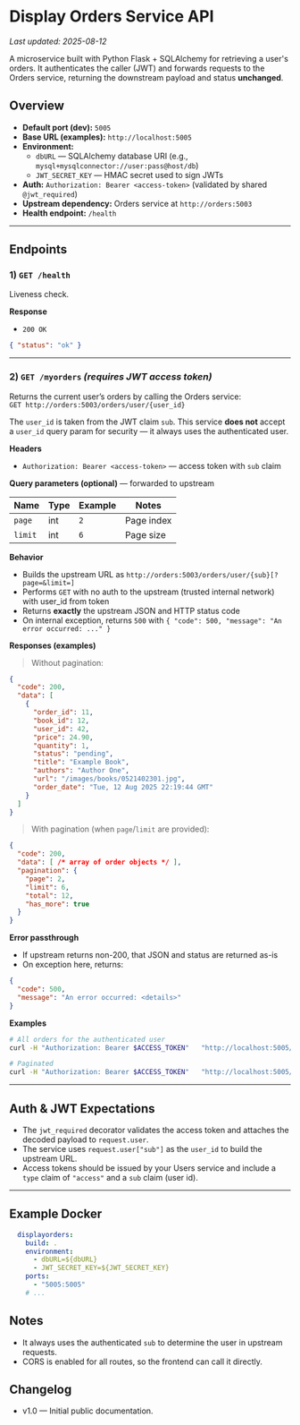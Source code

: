 # Display Orders Service API

_Last updated: 2025-08-12_

A microservice built with Python Flask + SQLAlchemy for retrieving a user's orders.
It authenticates the caller (JWT) and forwards requests to the Orders service, returning the downstream payload and status **unchanged**.

## Overview

- **Default port (dev):** `5005`
- **Base URL (examples):** `http://localhost:5005`
- **Environment:**
  - `dbURL` — SQLAlchemy database URI (e.g., `mysql+mysqlconnector://user:pass@host/db`)
  - `JWT_SECRET_KEY` — HMAC secret used to sign JWTs
- **Auth:** `Authorization: Bearer <access-token>` (validated by shared `@jwt_required`)
- **Upstream dependency:** Orders service at `http://orders:5003`
- **Health endpoint:** `/health`

---

## Endpoints

### 1) `GET /health`

Liveness check.

**Response**

- `200 OK`

```json
{ "status": "ok" }
```

---

### 2) `GET /myorders`  _(requires JWT access token)_

Returns the current user’s orders by calling the Orders service:  
`GET http://orders:5003/orders/user/{user_id}`

The `user_id` is taken from the JWT claim `sub`. This service **does not** accept a `user_id` query param for security — it always uses the authenticated user.

**Headers**

- `Authorization: Bearer <access-token>` — access token with `sub` claim

**Query parameters (optional)** — forwarded to upstream

| Name    | Type | Example | Notes                                    |
|---------|------|---------|------------------------------------------|
| `page`  | int  | `2`     | Page index       |
| `limit` | int  | `6`     | Page size        |

**Behavior**

- Builds the upstream URL as `http://orders:5003/orders/user/{sub}[?page=&limit=]`
- Performs `GET` with no auth to the upstream (trusted internal network) with user_id from token
- Returns **exactly** the upstream JSON and HTTP status code
- On internal exception, returns `500` with `{ "code": 500, "message": "An error occurred: ..." }`

**Responses (examples)**

> Without pagination:

```json
{
  "code": 200,
  "data": [
    {
      "order_id": 11,
      "book_id": 12,
      "user_id": 42,
      "price": 24.90,
      "quantity": 1,
      "status": "pending",
      "title": "Example Book",
      "authors": "Author One",
      "url": "/images/books/0521402301.jpg",
      "order_date": "Tue, 12 Aug 2025 22:19:44 GMT"
    }
  ]
}
```

> With pagination (when `page`/`limit` are provided):

```json
{
  "code": 200,
  "data": [ /* array of order objects */ ],
  "pagination": {
    "page": 2,
    "limit": 6,
    "total": 12,
    "has_more": true
  }
}
```

**Error passthrough**

- If upstream returns non-200, that JSON and status are returned as-is
- On exception here, returns:

```json
{
  "code": 500,
  "message": "An error occurred: <details>"
}
```

**Examples**

```bash
# All orders for the authenticated user
curl -H "Authorization: Bearer $ACCESS_TOKEN"   "http://localhost:5005/myorders"

# Paginated
curl -H "Authorization: Bearer $ACCESS_TOKEN"   "http://localhost:5005/myorders?page=2&limit=6"
```

---

## Auth & JWT Expectations

- The `jwt_required` decorator validates the access token and attaches the decoded payload to `request.user`.
- The service uses `request.user["sub"]` as the `user_id` to build the upstream URL.
- Access tokens should be issued by your Users service and include a `type` claim of `"access"` and a `sub` claim (user id).

---

## Example Docker

```yaml
  displayorders:
    build: .
    environment:
      - dbURL=${dbURL}
      - JWT_SECRET_KEY=${JWT_SECRET_KEY}
    ports:
      - "5005:5005"
    # ...
```

## Notes

- It always uses the authenticated `sub` to determine the user in upstream requests.
- CORS is enabled for all routes, so the frontend can call it directly.

## Changelog

- v1.0 — Initial public documentation.
